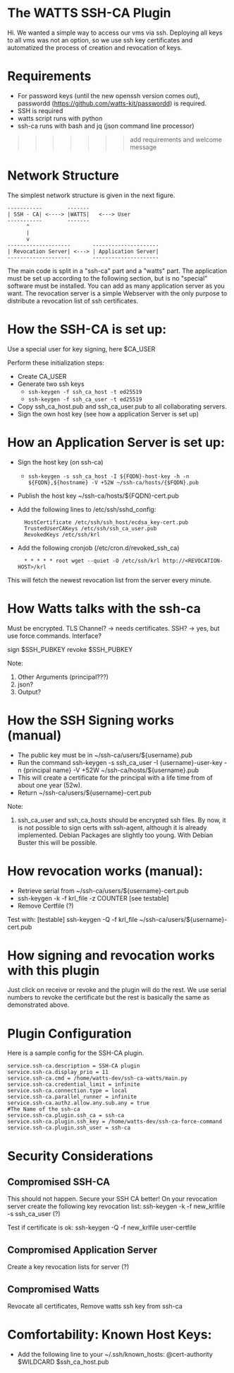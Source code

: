 The WATTS SSH-CA Plugin
=======================

Hi.
We wanted a simple way to access our vms via ssh.
Deploying all keys to all vms was not an option, so we use
ssh key certificates and automatized the process of
creation and revocation of keys.


Requirements
====================

* For password keys (until the new openssh version comes out),
passwordd (https://github.com/watts-kit/passwordd) is required.
* SSH is required
* watts script runs with python
* ssh-ca runs with bash and jq (json command line processor)
>>>>>>> add requirements and welcome message

Network Structure
==================

The simplest network structure is given in the next figure.


    -----------        -------
    | SSH - CA| <----> |WATTS|   <---> User
    -----------        -------
          ^                      
          |                         
          v                       
    --------------------       ---------------------
    | Revocation Server| <---> | Application Server|
    --------------------       ---------------------

The main code is split in a "ssh-ca" part and a "watts" part.
The application must be set up according to the following section,
but is no "special" software must be installed.
You can add as many application server as you want.
The revocation server is a simple Webserver with the only
purpose to distribute a revocation list of ssh certificates.


How the SSH-CA is set up:
=========================

Use a special user for key signing, here $CA_USER

Perform these initialization steps:

- Create CA_USER
- Generate two ssh keys
    - `ssh-keygen -f ssh_ca_host -t ed25519`
    - `ssh-keygen -f ssh_ca_user -t ed25519`
- Copy ssh_ca_host.pub and ssh_ca_user.pub to all collaborating servers.
- Sign the own host key (see how a application Server is set up)


How an Application Server is set up:
===================================

- Sign the host key (on ssh-ca)
    - `ssh-keygen -s ssh_ca_host -I ${FQDN}-host-key -h -n ${FQDN},${hostname} -V +52W ~/ssh-ca/hosts/{$FQDN}.pub`
- Publish the host key ~/ssh-ca/hosts/${FQDN}-cert.pub
- Add the following lines to /etc/ssh/sshd_config:

        HostCertificate /etc/ssh/ssh_host/ecdsa_key-cert.pub
        TrustedUserCAKeys /etc/ssh/ssh_ca_user.pub
        RevokedKeys /etc/ssh/krl

- Add the following cronjob (/etc/cron.d/revoked_ssh_ca)

        * * * * * root wget --quiet -O /etc/ssh/krl http://<REVOCATION-HOST>/krl

This will fetch the newest revocation list from the server every minute.


How Watts talks with the ssh-ca
===================================

Must be encrypted.
TLS Channel? -> needs certificates.
SSH? -> yes, but use force commands.
Interface?

sign $SSH_PUBKEY
revoke $SSH_PUBKEY

Note:
1) Other Arguments (principal???)
2) json?
3) Output?

How the SSH Signing works (manual)
===================================

- The public key must be in ~/ssh-ca/users/${username}.pub
- Run the command
  ssh-keygen -s ssh_ca_user -I {username}-user-key -n {principal name} -V +52W ~/ssh-ca/hosts/${username}.pub
- This will create a certificate for the principal with a life time from of about one year (52w).  
- Return ~/ssh-ca/users/${username}-cert.pub

Note:
1) ssh_ca_user and ssh_ca_hosts should be encrypted ssh files.
By now, it is not possible to sign certs with ssh-agent, although
it is already implemented. Debian Packages are slightly too young.
With Debian Buster this will be possible.


How revocation works (manual):
===================================

- Retrieve serial from ~/ssh-ca/users/${username}-cert.pub
- ssh-keygen -k -f krl_file -z COUNTER [see testable]
- Remove Certfile (?)

Test with:
[testable] ssh-keygen -Q -f krl_file ~/ssh-ca/users/${username}-cert.pub


How signing and revocation works with this plugin
==================================================

Just click on receive or revoke and the plugin will do the rest.
We use serial numbers to revoke the certificate but the rest is basically the same as
demonstrated above.


Plugin Configuration
===================================


Here is a sample config for the SSH-CA plugin.


    service.ssh-ca.description = SSH-CA plugin
    service.ssh-ca.display_prio = 11
    service.ssh-ca.cmd = /home/watts-dev/ssh-ca-watts/main.py
    service.ssh-ca.credential_limit = infinite
    service.ssh-ca.connection.type = local
    service.ssh-ca.parallel_runner = infinite
    service.ssh-ca.authz.allow.any.sub.any = true
    #The Name of the ssh-ca
    service.ssh-ca.plugin.ssh_ca = ssh-ca
    service.ssh-ca.plugin.ssh_key = /home/watts-dev/ssh-ca-force-command
    service.ssh-ca.plugin.ssh_user = ssh-ca



Security Considerations
===================================


Compromised SSH-CA
-----------------------------------

This should not happen. Secure your SSH CA better!
On your revocation server create the following key revocation list:
ssh-keygen -k -f new_krlfile -s ssh_ca_user (?)

Test if certificate is ok:
ssh-keygen -Q -f new_krlfile user-certfile


Compromised Application Server
------------------------------------

Create a key revocation lists for server (?)


Compromised Watts
------------------------------------

Revocate all certificates,
Remove watts ssh key from ssh-ca



Comfortability: Known Host Keys:
===================================

- Add the following line to your ~/.ssh/known_hosts:
  @cert-authority $WILDCARD $ssh_ca_host.pub
